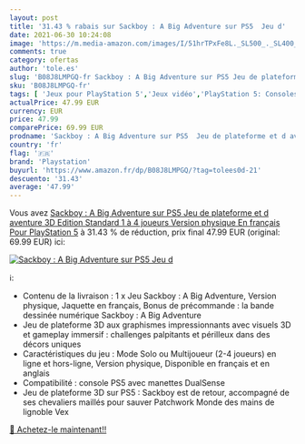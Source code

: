 ```yaml
---
layout: post
title: '31.43 % rabais sur Sackboy : A Big Adventure sur PS5  Jeu d'
date: 2021-06-30 10:24:08
image: 'https://m.media-amazon.com/images/I/51hrTPxFe8L._SL500_._SL400_.jpg'
comments: true
category: ofertas
author: 'tole.es'
slug: 'B08J8LMPGQ-fr Sackboy : A Big Adventure sur PS5 Jeu de plateforme et d...'
sku: 'B08J8LMPGQ-fr'
tags: [ 'Jeux pour PlayStation 5','Jeux vidéo','PlayStation 5: Consoles, jeux et accessoires','playstation', ]
actualPrice: 47.99 EUR
currency: EUR
price: 47.99
comparePrice: 69.99 EUR
prodname: 'Sackboy : A Big Adventure sur PS5  Jeu de plateforme et d aventure 3D  Edition Standard  1 à 4 joueurs  Version physique  En français  Pour PlayStation 5'
country: 'fr'
flag: '🇫🇷'
brand: 'Playstation'
buyurl: 'https://www.amazon.fr/dp/B08J8LMPGQ/?tag=tolees0d-21'
descuento: '31.43'
average: '47.99'
---
```


Vous avez [Sackboy : A Big Adventure sur PS5  Jeu de plateforme et d aventure 3D  Edition Standard  1 à 4 joueurs  Version physique  En français  Pour PlayStation 5](https://www.amazon.fr/dp/B08J8LMPGQ/?tag=tolees0d-21)  à  31.43 % de réduction, prix final  47.99 EUR (original: 69.99 EUR) ici:

[![Sackboy : A Big Adventure sur PS5  Jeu d](https://m.media-amazon.com/images/I/51hrTPxFe8L._SL500_._SL400_.jpg)](https://www.amazon.fr/dp/B08J8LMPGQ/?tag=tolees0d-21)

ℹ️:

- Contenu de la livraison : 1 x Jeu Sackboy : A Big Adventure, Version physique, Jaquette en français, Bonus de précommande : la bande dessinée numérique Sackboy : A Big Adventure
- Jeu de plateforme 3D aux graphismes impressionnants avec visuels 3D et gameplay immersif : challenges palpitants et périlleux dans des décors uniques
- Caractéristiques du jeu : Mode Solo ou Multijoueur (2-4 joueurs) en ligne et hors-ligne, Version physique, Disponible en français et en anglais
- Compatibilité : console PS5 avec manettes DualSense
- Jeu de plateforme 3D sur PS5 : Sackboy est de retour, accompagné de ses chevaliers maillés pour sauver Patchwork Monde des mains de lignoble Vex

[🛒 Achetez-le maintenant!!](https://www.amazon.fr/dp/B08J8LMPGQ/?tag=tolees0d-21)
